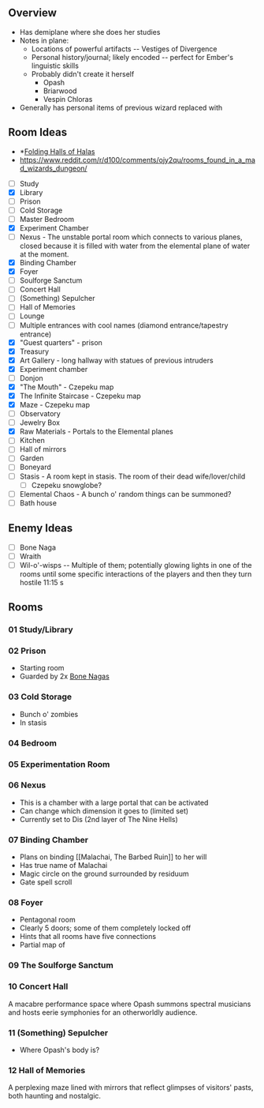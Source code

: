 
## Overview

* Has demiplane where she does her studies
* Notes in plane:
	* Locations of powerful artifacts -- Vestiges of Divergence
	* Personal history/journal; likely encoded -- perfect for Ember's linguistic skills
	* Probably didn't create it herself
		* Opash
		* Briarwood
		* Vespin Chloras
* Generally has personal items of previous wizard replaced with 

## Room Ideas
* *[Folding Halls of Halas](https://criticalrole.miraheze.org/wiki/Folding_Halls_of_Halas#/media/File:Folding_Halls_-_CRA.png)
* https://www.reddit.com/r/d100/comments/ojy2qu/rooms_found_in_a_mad_wizards_dungeon/

- [ ] Study
- [x] Library
- [ ] Prison
- [ ] Cold Storage
- [ ] Master Bedroom
- [x] Experiment Chamber
- [ ] Nexus - The unstable portal room which connects to various planes, closed because it is filled with water from the elemental plane of water at the moment.
- [x] Binding Chamber
- [x] Foyer
- [ ] Soulforge Sanctum
- [ ] Concert Hall
- [ ] (Something) Sepulcher
- [ ] Hall of Memories
- [ ] Lounge
- [ ] Multiple entrances with cool names (diamond entrance/tapestry entrance)
- [x] "Guest quarters" - prison
- [x] Treasury
- [x] Art Gallery - long hallway with statues of previous intruders
- [x] Experiment chamber
- [ ] Donjon
- [x] "The Mouth" - Czepeku map
- [x] The Infinite Staircase - Czepeku map
- [x] Maze - Czepeku map
- [ ] Observatory
- [ ] Jewelry Box
- [x] Raw Materials - Portals to the Elemental planes
- [ ] Kitchen
- [ ] Hall of mirrors
- [ ] Garden
- [ ] Boneyard
- [ ] Stasis - A room kept in stasis. The room of their dead wife/lover/child
	- [ ] Czepeku snowglobe?
- [ ] Elemental Chaos - A bunch o' random things can be summoned?
- [ ] Bath house

## Enemy Ideas
- [ ] Bone Naga
- [ ] Wraith
- [ ] Wil-o'-wisps -- Multiple of them; potentially glowing lights in one of the rooms until some specific interactions of the players and then they turn hostile
11:15 s

## Rooms

### 01 Study/Library

### 02 Prison

* Starting room
* Guarded by 2x [Bone Nagas](https://www.dndbeyond.com/monsters/17118-bone-naga)

### 03 Cold Storage

* Bunch o' zombies
* In stasis
### 04 Bedroom

### 05 Experimentation Room

### 06 Nexus

* This is a chamber with a large portal that can be activated
* Can change which dimension it goes to (limited set)
* Currently set to Dis (2nd layer of The Nine Hells)

### 07 Binding Chamber
* Plans on binding [[Malachai, The Barbed Ruin]] to her will
* Has true name of Malachai
* Magic circle on the ground surrounded by residuum
* Gate spell scroll

### 08 Foyer

* Pentagonal room
* Clearly 5 doors; some of them completely locked off
* Hints that all rooms have five connections
* Partial map of 

### 09 The Soulforge Sanctum

### 10 Concert Hall

A macabre performance space where Opash summons spectral musicians and hosts eerie symphonies for an otherworldly audience.

### 11 (Something) Sepulcher

* Where Opash's body is?

### 12 Hall of Memories

A perplexing maze lined with mirrors that reflect glimpses of visitors' pasts, both haunting and nostalgic.


